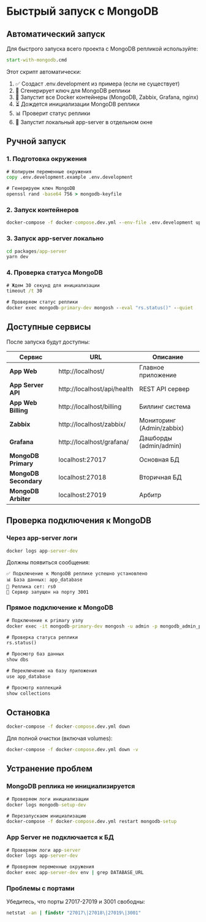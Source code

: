 # Быстрый запуск с MongoDB

## Автоматический запуск

Для быстрого запуска всего проекта с MongoDB репликой используйте:

```cmd
start-with-mongodb.cmd
```

Этот скрипт автоматически:
1. ✅ Создаст .env.development из примера (если не существует)
2. 🔑 Сгенерирует ключ для MongoDB реплики
3. 🐳 Запустит все Docker контейнеры (MongoDB, Zabbix, Grafana, nginx)
4. ⏳ Дождется инициализации MongoDB реплики
5. 📊 Проверит статус реплики
6. 🚀 Запустит локальный app-server в отдельном окне

## Ручной запуск

### 1. Подготовка окружения
```cmd
# Копируем переменные окружения
copy .env.development.example .env.development

# Генерируем ключ MongoDB
openssl rand -base64 756 > mongodb-keyfile
```

### 2. Запуск контейнеров
```cmd
docker-compose -f docker-compose.dev.yml --env-file .env.development up -d
```

### 3. Запуск app-server локально
```cmd
cd packages/app-server
yarn dev
```

### 4. Проверка статуса MongoDB
```cmd
# Ждем 30 секунд для инициализации
timeout /t 30

# Проверяем статус реплики
docker exec mongodb-primary-dev mongosh --eval "rs.status()" --quiet
```

## Доступные сервисы

После запуска будут доступны:

| Сервис | URL | Описание |
|--------|-----|----------|
| **App Web** | http://localhost/ | Главное приложение |
| **App Server API** | http://localhost/api/health | REST API сервер |
| **App Web Billing** | http://localhost/billing | Биллинг система |
| **Zabbix** | http://localhost/zabbix/ | Мониторинг (Admin/zabbix) |
| **Grafana** | http://localhost/grafana/ | Дашборды (admin/admin) |
| **MongoDB Primary** | localhost:27017 | Основная БД |
| **MongoDB Secondary** | localhost:27018 | Вторичная БД |
| **MongoDB Arbiter** | localhost:27019 | Арбитр |

## Проверка подключения к MongoDB

### Через app-server логи
```cmd
docker logs app-server-dev
```

Должны появиться сообщения:
```
✅ Подключение к MongoDB реплике успешно установлено
📊 База данных: app_database
🔗 Реплика сет: rs0
🚀 Сервер запущен на порту 3001
```

### Прямое подключение к MongoDB
```cmd
# Подключение к primary узлу
docker exec -it mongodb-primary-dev mongosh -u admin -p mongodb_admin_pwd

# Проверка статуса реплики
rs.status()

# Просмотр баз данных
show dbs

# Переключение на базу приложения
use app_database

# Просмотр коллекций
show collections
```

## Остановка

```cmd
docker-compose -f docker-compose.dev.yml down
```

Для полной очистки (включая volumes):
```cmd
docker-compose -f docker-compose.dev.yml down -v
```

## Устранение проблем

### MongoDB реплика не инициализируется
```cmd
# Проверяем логи инициализации
docker logs mongodb-setup-dev

# Перезапускаем инициализацию
docker-compose -f docker-compose.dev.yml restart mongodb-setup
```

### App Server не подключается к БД
```cmd
# Проверяем логи app-server
docker logs app-server-dev

# Проверяем переменные окружения
docker exec app-server-dev env | grep DATABASE_URL
```

### Проблемы с портами
Убедитесь, что порты 27017-27019 и 3001 свободны:
```cmd
netstat -an | findstr "27017\|27018\|27019\|3001"
```